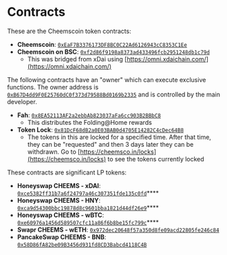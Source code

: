 # Contracts

These are the Cheemscoin token contracts:

* **Cheemscoin**: [`0xEaF7B3376173DF8BC0C22Ad6126943cC8353C1Ee`](https://blockscout.com/xdai/mainnet/address/0xEaF7B3376173DF8BC0C22Ad6126943cC8353C1Ee/contracts)
* **Cheemscoin on BSC**: [`0xf2d86f9198a8373ad433496fcb2951248db1c79d`](https://bscscan.com/token/0xf2d86f9198a8373ad433496fcb2951248db1c79d) 
  * This was bridged from xDai using [https://omni.xdaichain.com/](https://omni.xdaichain.com/)

 The following contracts have an "owner" which can execute exclusive functions. The owner address is [`0xB67D4dd9F0E25760dC0f373d79588Bd0169b2335`](https://blockscout.com/xdai/mainnet/address/0xB67D4dd9F0E25760dC0f373d79588Bd0169b2335/transactions) and is controlled by the main developer.

* **Fah**: [`0x8EA52113AF2a2ebbAb823037aFa6cc903B2BBbC8`](https://blockscout.com/xdai/mainnet/address/0x8EA52113AF2a2ebbAb823037aFa6cc903B2BBbC8/transactions)
  * This distributes the Folding@Home rewards
* **Token Lock**: [`0x81DcF68dB2a0E03BAB0d4705E14282C4cDec64B8`](https://blockscout.com/xdai/mainnet/address/0x81DcF68dB2a0E03BAB0d4705E14282C4cDec64B8)
  * The tokens in this are locked for a specified time. After that time, they can be "requested" and then 3 days later they can be withdrawn. Go to [https://cheemsco.in/locks](https://cheemsco.in/locks) to see the tokens currently locked

These contracts are significant LP tokens:

* **Honeyswap CHEEMS - xDAI**: [`0xce5382ff31b7a6f24797a46c307351fde135c0fd`](https://info.honeyswap.org/#/pair/0xce5382ff31b7a6f24797a46c307351fde135c0fd?chainId=100)\*\*\*\*
* **Honeyswap CHEEMS - HNY**: [`0xca9d54300bbc19878d8c9601bba1821d44df26e9`](https://info.honeyswap.org/#/pair/0xca9d54300bbc19878d8c9601bba1821d44df26e9?chainId=100)\*\*\*\*
* **Honeyswap CHEEMS - wBTC**: [`0xe60976a1456d589507cfc11a86f6b8be15fc799c`](https://info.honeyswap.org/#/pair/0xe60976a1456d589507cfc11a86f6b8be15fc799c?chainId=100)\*\*\*\*
* **Swapr CHEEMS - wETH**: [`0x972dec20648f57a350d8fe09acd22805fe246c84`](https://dxstats.eth.link/#/pair/0x972dec20648f57a350d8fe09acd22805fe246c84?chainId=100)
* **PancakeSwap CHEEMS - BNB**: [`0x58D86fA82be09B3456d931fd8CD3Babcd4118C4B`](https://blockscout.com/xdai/mainnet/tokens/0x58D86fA82be09B3456d931fd8CD3Babcd4118C4B/) 



